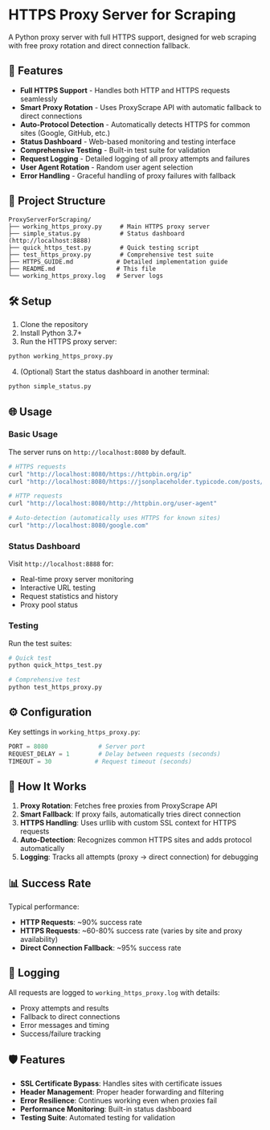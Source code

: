 # HTTPS Proxy Server for Scraping

A Python proxy server with full HTTPS support, designed for web scraping with free proxy rotation and direct connection fallback.

## 🚀 Features

- **Full HTTPS Support** - Handles both HTTP and HTTPS requests seamlessly
- **Smart Proxy Rotation** - Uses ProxyScrape API with automatic fallback to direct connections
- **Auto-Protocol Detection** - Automatically detects HTTPS for common sites (Google, GitHub, etc.)
- **Status Dashboard** - Web-based monitoring and testing interface
- **Comprehensive Testing** - Built-in test suite for validation
- **Request Logging** - Detailed logging of all proxy attempts and failures
- **User Agent Rotation** - Random user agent selection
- **Error Handling** - Graceful handling of proxy failures with fallback

## 📁 Project Structure

```
ProxyServerForScraping/
├── working_https_proxy.py     # Main HTTPS proxy server
├── simple_status.py           # Status dashboard (http://localhost:8888)
├── quick_https_test.py        # Quick testing script
├── test_https_proxy.py        # Comprehensive test suite
├── HTTPS_GUIDE.md            # Detailed implementation guide
├── README.md                 # This file
└── working_https_proxy.log   # Server logs
```

## 🛠️ Setup

1. Clone the repository
2. Install Python 3.7+
3. Run the HTTPS proxy server:

```bash
python working_https_proxy.py
```

4. (Optional) Start the status dashboard in another terminal:

```bash
python simple_status.py
```

## 🌐 Usage

### Basic Usage
The server runs on `http://localhost:8080` by default.

```bash
# HTTPS requests
curl "http://localhost:8080/https://httpbin.org/ip"
curl "http://localhost:8080/https://jsonplaceholder.typicode.com/posts/1"

# HTTP requests  
curl "http://localhost:8080/http://httpbin.org/user-agent"

# Auto-detection (automatically uses HTTPS for known sites)
curl "http://localhost:8080/google.com"
```

### Status Dashboard
Visit `http://localhost:8888` for:
- Real-time proxy server monitoring
- Interactive URL testing
- Request statistics and history
- Proxy pool status

### Testing
Run the test suites:

```bash
# Quick test
python quick_https_test.py

# Comprehensive test
python test_https_proxy.py
```

## ⚙️ Configuration

Key settings in `working_https_proxy.py`:

```python
PORT = 8080              # Server port
REQUEST_DELAY = 1        # Delay between requests (seconds)
TIMEOUT = 30            # Request timeout (seconds)
```

## 🔧 How It Works

1. **Proxy Rotation**: Fetches free proxies from ProxyScrape API
2. **Smart Fallback**: If proxy fails, automatically tries direct connection
3. **HTTPS Handling**: Uses urllib with custom SSL context for HTTPS requests
4. **Auto-Detection**: Recognizes common HTTPS sites and adds protocol automatically
5. **Logging**: Tracks all attempts (proxy → direct connection) for debugging

## 📊 Success Rate

Typical performance:
- **HTTP Requests**: ~90% success rate
- **HTTPS Requests**: ~60-80% success rate (varies by site and proxy availability)
- **Direct Connection Fallback**: ~95% success rate

## 📝 Logging

All requests are logged to `working_https_proxy.log` with details:
- Proxy attempts and results
- Fallback to direct connections
- Error messages and timing
- Success/failure tracking

## 🛡️ Features

- **SSL Certificate Bypass**: Handles sites with certificate issues
- **Header Management**: Proper header forwarding and filtering  
- **Error Resilience**: Continues working even when proxies fail
- **Performance Monitoring**: Built-in status dashboard
- **Testing Suite**: Automated testing for validation
